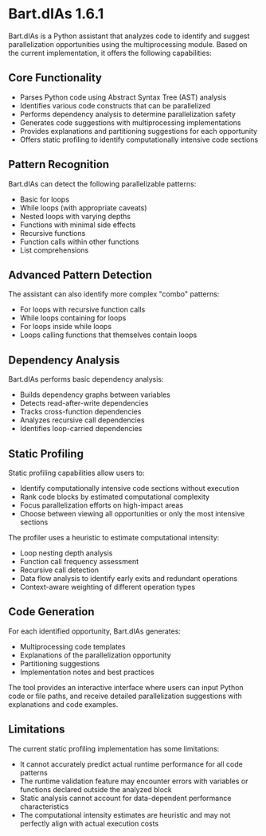 # Bart.dIAs 1.6.1

Bart.dIAs is a Python assistant that analyzes code to identify and suggest parallelization opportunities using the multiprocessing module. 
Based on the current implementation, it offers the following capabilities:

## Core Functionality

- Parses Python code using Abstract Syntax Tree (AST) analysis
- Identifies various code constructs that can be parallelized
- Performs dependency analysis to determine parallelization safety
- Generates code suggestions with multiprocessing implementations
- Provides explanations and partitioning suggestions for each opportunity
- Offers static profiling to identify computationally intensive code sections


## Pattern Recognition

Bart.dIAs can detect the following parallelizable patterns:

- Basic for loops
- While loops (with appropriate caveats)
- Nested loops with varying depths
- Functions with minimal side effects
- Recursive functions
- Function calls within other functions
- List comprehensions


## Advanced Pattern Detection

The assistant can also identify more complex "combo" patterns:

- For loops with recursive function calls
- While loops containing for loops
- For loops inside while loops
- Loops calling functions that themselves contain loops


## Dependency Analysis

Bart.dIAs performs basic dependency analysis:

- Builds dependency graphs between variables
- Detects read-after-write dependencies
- Tracks cross-function dependencies
- Analyzes recursive call dependencies
- Identifies loop-carried dependencies


## Static Profiling

Static profiling capabilities allow users to:

- Identify computationally intensive code sections without execution
- Rank code blocks by estimated computational complexity
- Focus parallelization efforts on high-impact areas
- Choose between viewing all opportunities or only the most intensive sections

The profiler uses a heuristic to estimate computational intensity:

- Loop nesting depth analysis
- Function call frequency assessment
- Recursive call detection
- Data flow analysis to identify early exits and redundant operations
- Context-aware weighting of different operation types


## Code Generation

For each identified opportunity, Bart.dIAs generates:

- Multiprocessing code templates
- Explanations of the parallelization opportunity
- Partitioning suggestions
- Implementation notes and best practices

The tool provides an interactive interface where users can input Python code or file paths, and receive detailed parallelization suggestions with explanations and code examples.

## Limitations

The current static profiling implementation has some limitations:

- It cannot accurately predict actual runtime performance for all code patterns
- The runtime validation feature may encounter errors with variables or functions declared outside the analyzed block
- Static analysis cannot account for data-dependent performance characteristics
- The computational intensity estimates are heuristic and may not perfectly align with actual execution costs


